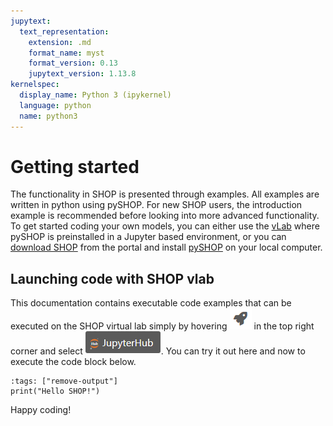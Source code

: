 ```yaml
---
jupytext:
  text_representation:
    extension: .md
    format_name: myst
    format_version: 0.13
    jupytext_version: 1.13.8
kernelspec:
  display_name: Python 3 (ipykernel)
  language: python
  name: python3
---
```


# Getting started

The functionality in SHOP is presented through examples. All examples are written in python using pySHOP. For new SHOP users, the introduction example is recommended before looking into more advanced functionality. To get started coding your own models, you can either use the [vLab](https://vlab.sintef.energy) where pySHOP is preinstalled in a Jupyter based environment, or you can [download SHOP](https://shop.sintef.energy/files/shop-releases/) from the portal and install [pySHOP](https://github.com/sintef-energy/pyshop) on your local computer.

## Launching code with SHOP vlab
This documentation contains executable code examples that can be executed on the SHOP virtual lab simply by hovering ![](images/rocket.png) in the top right corner and select ![](images/jupyter-hub.png). You can try it out here and now to execute the code block below.

```{code-cell} ipython3
:tags: ["remove-output"]
print("Hello SHOP!")
```

Happy coding!
